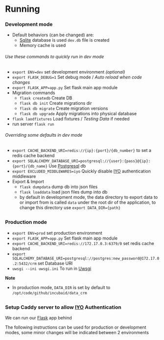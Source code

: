 # Running

### Development mode

- Default behaviors (can be changed) are:
    - [Sqlite](https://www.sqlite.org/) database is used `dev.db` file is created
    - Memory cache is used

###### Use these commands to quickly run in dev mode
- `export ENV=dev` set development environment *(optional)*
- `export FLASK_DEBUG=1` Set debug mode / *Auto reload when code changes*
- `export FLASK_APP=app.py` Set flask main app module
- Migration commands
    - `flask createdb` Create DB
    - `flask db init` Create migrations dir
    - `flask db migrate` Create migration versions
    - `flask db upgrade` Apply migrations into physical database
- `flask laodfixtures` Load fixtures / *Testing Data* if needed
- run server `flask run`

###### Overriding some defaults in dev mode
- `export CACHE_BACKEND_URI=redis://{ip}:{port}/{db_number}` to set a redis cache backend
- `export SQLALCHEMY_DATABASE_URI=postgresql://{user}:{pass}@{ip}:{port}/{db_name}` Use [Postgresql](https://www.postgresql.org/) db
- `export EXCLUDED_MIDDLEWARES=iyo` Quickly disable [IYO](https://itsyou.online) authentication middleware
- Export & Import
    - `flask dumpdata` dump db into json files
    - `flask loaddata` load json files dump into db
    - by default in development mode, the data directory to export data to or import from is called
    `data` under the root dir of the application, to change this directory use `export DATA_DIR={path}`
##
### Production mode
- `export ENV=prod` set production environment
- `export FLASK_APP=app.py` Set flask main app module
- `export CACHE_BACKEND_URI=redis://172.17.0.3:6379/0` set redis cache backend
- `export SQLALCHEMY_DATABASE_URI=postgresql://postgres:new_password@172.17.0.2:5432/crm` set Database URI
- `uwsgi --ini uwsgi.ini` To run in [Uwsgi](https://uwsgi-docs.readthedocs.io/en/latest/)

**Note**
- In production mode, `DATA_DIR` is set by default to `/opt/code/github/incubaid/data_crm`

##

### Setup Caddy server to allow [IYO](https://itsyou.online) Authentication
We can run our [Flask](https://flask.pocoo.org/) app behind 

The following instructions can be used for production or development modes,
some minor changes will be indicated between 2 environments